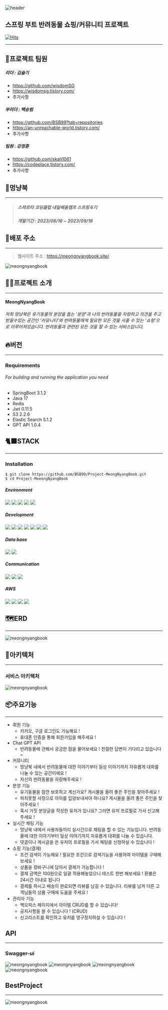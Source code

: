 ![header](https://capsule-render.vercel.app/api?type=waving&color=auto&height=200&section=header&text=Project%20MeongNyangBook&fontSize=70)

스프링 부트 반려동물 쇼핑/커뮤니티 프로젝트
----
[![Hits](https://hits.seeyoufarm.com/api/count/incr/badge.svg?url=https%3A%2F%2Fgithub.com%2FBSB99%2FProject-MeongNyangBook&count_bg=%23555B51&title_bg=%2367DA22&icon=spring.svg&icon_color=%23E7E7E7&title=view&edge_flat=false)](https://hits.seeyoufarm.com)


---

## 💫프로젝트 팀원

##### 리더 : 김슬기

* https://github.com/wisdomSG
* https://wisdomsg.tistory.com/
* 추가사항

##### 부리더 : 백승범

* https://github.com/BSB99?tab=repositories
* https://an-unreachable-world.tistory.com/
* 추가사항

##### 팀원 : 강정훈

* https://github.com/skah1061
* https://codeplace.tistory.com/
* 추가사항

## 🐶멍냥북

---

> ##### 스파르타 코딩클럽 내일배움캠프 스프링 6기
> ##### 개발기간 : 2023/08/16 ~ 2023/09/18

## 📇배포 주소

---
> 웹사이트 주소 : https://meongnyangbook.site/

![meongnyangbook](https://github.com/BSB99/Project-MeongNyangBook/assets/81159848/b5519bc3-51e5-4118-9837-1917cdf656de)

## 🙇‍♂️프로젝트 소개

---

#### MeongNyangBook

###### 저희 멍냥북은 유기동물의 분양을 돕는 ‘분양’과 나의 반려동물을 자랑하고 의견을 주고받을수있는 공간인 ‘커뮤니티’와 반려동물에게 필요한 모든 것을 사줄 수 있는 ‘쇼핑’으로 이루어져있습니다. 반려동물과 관련된 모든 것을 할 수 있는 서비스입니다.

## 🔥버전

---

### Requirements

###### For building and running the application you need

* SpringBoot 3.1.2
* Java 17
* Redis
* Jwt 0.11.5
* S3 2.2.6
* Elastic Search 5.1.2
* GPT API 1.0.4

## 🐈‍⬛STACK

---

### Installation

    $ git clone https://github.com/BSB99/Project-MeongNyangBook.git
    $ cd Project-MoeongNyangBook

##### Environment

<img src="https://img.shields.io/badge/gitHub-'181717'?style=for-the-badge&logo=gitHub&logoColor=white">    <img src="https://img.shields.io/badge/git-F05032?style=for-the-badge&logo=git&logoColor=white">    <img src="https://img.shields.io/badge/Spring-6DB33F?style=for-the-badge&logo=Spring&logoColor=white">    <img src="https://img.shields.io/badge/SpringBoot-6DB33F?style=for-the-badge&logo=SpringBoot&logoColor=white">    <img src="https://img.shields.io/badge/githubactions-2088FF?style=for-the-badge&logo=githubactions&logoColor=white">

##### Development

<img src="https://img.shields.io/badge/javascript-F7DF1E?style=for-the-badge&logo=javascript&logoColor=black">    <img src="https://img.shields.io/badge/Java-61DAFB?style=for-the-badge&logo=Java&logoColor=black">    <img src="https://img.shields.io/badge/Docker-2496ED?style=for-the-badge&logo=Docker&logoColor=white">    <img src="https://img.shields.io/badge/elasticsearch-005571?style=for-the-badge&logo=elasticsearch&logoColor=white">    <img src="https://img.shields.io/badge/apachekafka-231F20?style=for-the-badge&logo=apachekafka&logoColor=white">    <img src="https://img.shields.io/badge/Redis-DC382D?style=for-the-badge&logo=Redis&logoColor=white">    <img src="https://img.shields.io/badge/awslambda-FF9900?style=for-the-badge&logo=awslambda&logoColor=white">

##### Data base

<img src="https://img.shields.io/badge/MySql-4479A1?style=for-the-badge&logo=MySql&logoColor=white">    <img src="https://img.shields.io/badge/amazonrds-527FFF?style=for-the-badge&logo=amazonrds&logoColor=white">

##### Communication

<img src="https://img.shields.io/badge/Notion-000000?style=for-the-badge&logo=Notion&logoColor=white">    <img src="https://img.shields.io/badge/Slack-4A154B?style=for-the-badge&logo=Slack&logoColor=white">    <img src="https://img.shields.io/badge/kakaotalk-FFCD00?style=for-the-badge&logo=kakaotalk&logoColor=white">

##### AWS

<img src="https://img.shields.io/badge/amazonaws-232F3E?style=for-the-badge&logo=amazonaws&logoColor=white">    <img src="https://img.shields.io/badge/amazons3-569A31?style=for-the-badge&logo=amazons3&logoColor=white">    <img src="https://img.shields.io/badge/amazonroute53-8C4FFF?style=for-the-badge&logo=amazonroute53&logoColor=white">    <img src="https://img.shields.io/badge/amazonec2-FF9900?style=for-the-badge&logo=amazonec2&logoColor=white">

## 🗺️ERD

---

![meongnyangbook](https://github.com/BSB99/Project-MeongNyangBook/assets/81159848/8be5a87c-9918-4a3b-85e8-052ae60988c3)

## 🧭아키텍처

---

### 서비스 아키텍처

![meongnyangbook](https://github.com/BSB99/Project-MeongNyangBook/assets/81159848/724b180b-13d0-4199-a692-304860718a89)

## 📦주요기능

---

- 회원 기능
    - 카카오, 구글 로그인도 가능해요 !
    - 휴대폰 인증을 통해 회원가입을 해주세요 !
- Chat GPT API
    - 반려동물에 관해서 궁금한 점을 물어보세요 ! 친절한 답변이 기다리고 있습니다 ~
- 커뮤니티
    - 멍냥북 내에서 반려동물에 대한 이야기부터 일상 이야기까지 자유롭게 대화를 나눌 수 있는 공간이에요 !
    - 자신의 반려동물을 자랑해주세요 !
- 분양 기능
    - 유기동물을 잠깐 보호하고 계신가요? 게시물을 올려 좋은 주인을 찾아주세요 !
    - 피치못할 사정으로 아이를 입양보내셔야 하나요? 게시물을 올려 좋은 주인을 찾아주세요 !
    - 혹시 거짓 분양글을 작성한 유저가 있나요? 그러면 유저 프로필로 가서 신고해주세요 !
- 실시간 채팅 기능
    - 멍냥북 내에서 사용자들끼리 실시간으로 채팅을 할 수 있는 기능입니다. 반려동물에 대한 이야기부터 일상 이야기까지 자유롭게 대화를 나눌 수 있습니다.
    - 댓글이나 게시글을 쓴 유저의 프로필을 가서 채팅을 신청하실 수 있습니다 !
- 쇼핑 기능(결제)
    - 조건 검색이 가능해요 ! 필요한 조건으로 검색기능을 사용하여 아이템을 구매해보세요 !
    - 상품을 장바구니에 담아서 결제가 가능합니다 !
    - 결제 금액은 100원으로 일괄 적용해놓았으니 테스트 한번 해보세요 ! 환불은 24시간 이내로 됩니다
    - 결제를 하시고 배송이 완료되면 리뷰를 남길 수 있습니다. 리뷰를 남겨 다른 고객님들의 상품 구매에 도움을 주세요 !
- 관리자 기능
    - 백오피스 페이지에서 아이템 CRUD를 할 수 있습니다!
    - 공지사항을 쓸 수 있습니다 ! (CRUD)
    - 신고리스트를 확인하고 유저를 영구정지하실 수 있습니다 !

## API

---

### Swagger-ui

![meongnyangbook](https://github.com/BSB99/Project-MeongNyangBook/assets/81159848/b379fa12-5db3-474e-b2b7-6735c36b6c1c)
![meongnyangbook](https://github.com/BSB99/Project-MeongNyangBook/assets/81159848/dfbdd18a-b0af-4c1c-8dca-9f50fa03614f)
![meongnyangbook](https://github.com/BSB99/Project-MeongNyangBook/assets/81159848/80af782e-d2ac-4bb9-b50f-47bce61d6e1d)
![meongnyangbook](https://github.com/BSB99/Project-MeongNyangBook/assets/81159848/03871a17-6fa0-4ec5-8cf1-5eefd9378545)


## BestProject

---

![meongnyangbook](https://github.com/BSB99/Project-MeongNyangBook/assets/81159848/039055f8-8c16-4f77-b785-05cfbb1d7584)
